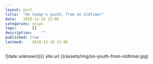 ```yaml
---
layout: post
title: 	"On today's youth, from an oldtimer"
date:	2018-12-16 12:06
categories:	snips
tags:		[] 
description: 	""
published: true
lastmod:	2018-12-16 12:06
---
```


![date unknown]({{ site.url }}/assets/img/on-youth-from-oldtimer.jpg)
